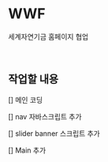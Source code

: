 # WWF 

세계자연기금 홈페이지 협업

<br>

## 작업할 내용

[] 메인 코딩

[] nav 자바스크립트 추가

[] slider banner 스크립트 추가

[] Main 추가

